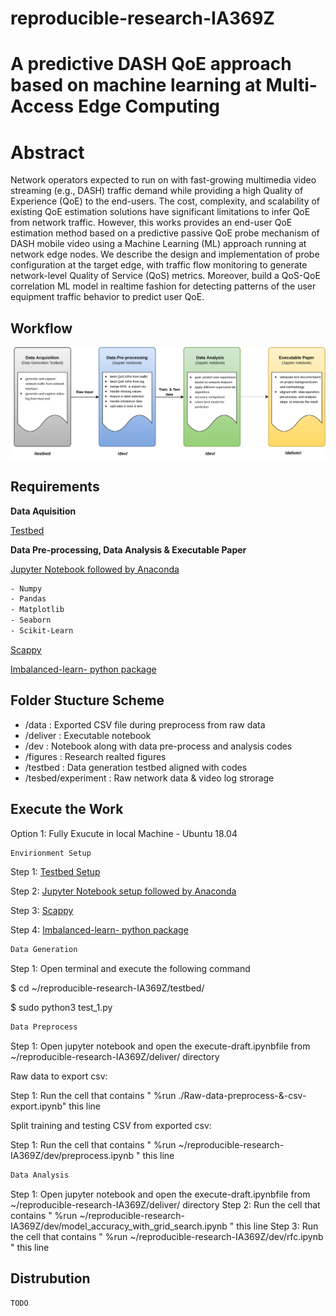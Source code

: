 # reproducible-research-IA369Z

# A predictive DASH QoE approach based on machine learning at Multi-Access Edge Computing 
# Abstract
Network operators expected to run on with fast-growing multimedia video streaming (e.g., DASH) traffic demand while providing a high Quality of Experience (QoE) to the end-users. The cost, complexity, and scalability of existing QoE estimation solutions have significant limitations to infer QoE from network traffic. However, this works provides an end-user QoE estimation method based on a predictive passive QoE probe mechanism of DASH mobile video using a Machine Learning (ML) approach running at network edge nodes. We describe the design and implementation of probe configuration at the target edge, with traffic flow monitoring to generate network-level Quality of Service (QoS) metrics. Moreover, build a QoS-QoE correlation ML model in realtime fashion for detecting patterns of the user equipment traffic behavior to predict user QoE.

## Workflow
![alt text](https://github.com/sajibtariq/reproducible-research-IA369Z/blob/master/figures/Project%20workflow.jpg?raw=true)

## Requirements
**Data Aquisition**

[Testbed](https://github.com/sajibtariq/reproducible-research-IA369Z/tree/master/testbed)

**Data Pre-processing, Data Analysis & Executable Paper**

[Jupyter Notebook followed by Anaconda](https://docs.anaconda.com/anaconda/install/)
```bash
- Numpy
- Pandas
- Matplotlib
- Seaborn
- Scikit-Learn
```

[Scappy](https://anaconda.org/conda-forge/scapy)

[Imbalanced-learn- python package](https://anaconda.org/conda-forge/imbalanced-learn)

## Folder Stucture Scheme
* /data : Exported CSV file during preprocess from raw data
* /deliver : Executable notebook 
* /dev : Notebook along with data pre-process and analysis codes
* /figures : Research realted figures
* /testbed : Data generation testbed aligned with codes
* /tesbed/experiment : Raw network data & video log strorage
## Execute the Work
Option 1: Fully Exucute in local Machine - Ubuntu 18.04

```bash
Envirionment Setup
```
Step 1: [Testbed Setup](https://github.com/sajibtariq/reproducible-research-IA369Z/tree/master/testbed)

Step 2: [Jupyter Notebook setup followed by Anaconda](https://docs.anaconda.com/anaconda/install/)

Step 3: [Scappy](https://anaconda.org/conda-forge/scapy)

Step 4: [Imbalanced-learn- python package](https://anaconda.org/conda-forge/imbalanced-learn)

```bash
Data Generation
```
Step 1: Open terminal and execute the following command

$ cd ~/reproducible-research-IA369Z/testbed/

$ sudo python3 test_1.py

```bash
Data Preprocess 
```
Step 1: Open jupyter notebook and open the execute-draft.ipynbfile from ~/reproducible-research-IA369Z/deliver/ directory

Raw data to export csv:

Step 1:  Run the cell that contains  " %run ./Raw-data-preprocess-&-csv-export.ipynb" this line 

Split training and testing CSV from exported csv:

Step 1:  Run the cell that contains  " %run ~/reproducible-research-IA369Z/dev/preprocess.ipynb " this line 


```bash
Data Analysis
```
Step 1: Open jupyter notebook and open the execute-draft.ipynbfile from ~/reproducible-research-IA369Z/deliver/ directory
Step 2:  Run the cell that contains  " %run ~/reproducible-research-IA369Z/dev/model_accuracy_with_grid_search.ipynb " this line
Step 3:  Run the cell that contains  " %run ~/reproducible-research-IA369Z/dev/rfc.ipynb " this line

## Distrubution
```bash
TODO
```
